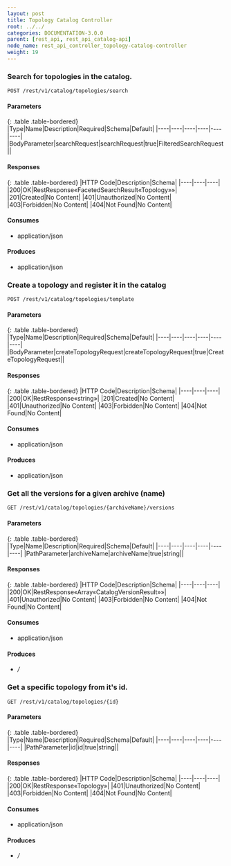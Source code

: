 ```yaml
---
layout: post
title: Topology Catalog Controller
root: ../../
categories: DOCUMENTATION-3.0.0
parent: [rest_api, rest_api_catalog-api]
node_name: rest_api_controller_topology-catalog-controller
weight: 19
---
```


### Search for topologies in the catalog.
```
POST /rest/v1/catalog/topologies/search
```

#### Parameters

{: .table .table-bordered}
|Type|Name|Description|Required|Schema|Default|
|----|----|----|----|----|----|
|BodyParameter|searchRequest|searchRequest|true|FilteredSearchRequest||


#### Responses

{: .table .table-bordered}
|HTTP Code|Description|Schema|
|----|----|----|
|200|OK|RestResponse«FacetedSearchResult«Topology»»|
|201|Created|No Content|
|401|Unauthorized|No Content|
|403|Forbidden|No Content|
|404|Not Found|No Content|


#### Consumes

* application/json

#### Produces

* application/json

### Create a topology and register it in the catalog
```
POST /rest/v1/catalog/topologies/template
```

#### Parameters

{: .table .table-bordered}
|Type|Name|Description|Required|Schema|Default|
|----|----|----|----|----|----|
|BodyParameter|createTopologyRequest|createTopologyRequest|true|CreateTopologyRequest||


#### Responses

{: .table .table-bordered}
|HTTP Code|Description|Schema|
|----|----|----|
|200|OK|RestResponse«string»|
|201|Created|No Content|
|401|Unauthorized|No Content|
|403|Forbidden|No Content|
|404|Not Found|No Content|


#### Consumes

* application/json

#### Produces

* application/json

### Get all the versions for a given archive (name)
```
GET /rest/v1/catalog/topologies/{archiveName}/versions
```

#### Parameters

{: .table .table-bordered}
|Type|Name|Description|Required|Schema|Default|
|----|----|----|----|----|----|
|PathParameter|archiveName|archiveName|true|string||


#### Responses

{: .table .table-bordered}
|HTTP Code|Description|Schema|
|----|----|----|
|200|OK|RestResponse«Array«CatalogVersionResult»»|
|401|Unauthorized|No Content|
|403|Forbidden|No Content|
|404|Not Found|No Content|


#### Consumes

* application/json

#### Produces

* */*

### Get a specific topology from it's id.
```
GET /rest/v1/catalog/topologies/{id}
```

#### Parameters

{: .table .table-bordered}
|Type|Name|Description|Required|Schema|Default|
|----|----|----|----|----|----|
|PathParameter|id|id|true|string||


#### Responses

{: .table .table-bordered}
|HTTP Code|Description|Schema|
|----|----|----|
|200|OK|RestResponse«Topology»|
|401|Unauthorized|No Content|
|403|Forbidden|No Content|
|404|Not Found|No Content|


#### Consumes

* application/json

#### Produces

* */*


